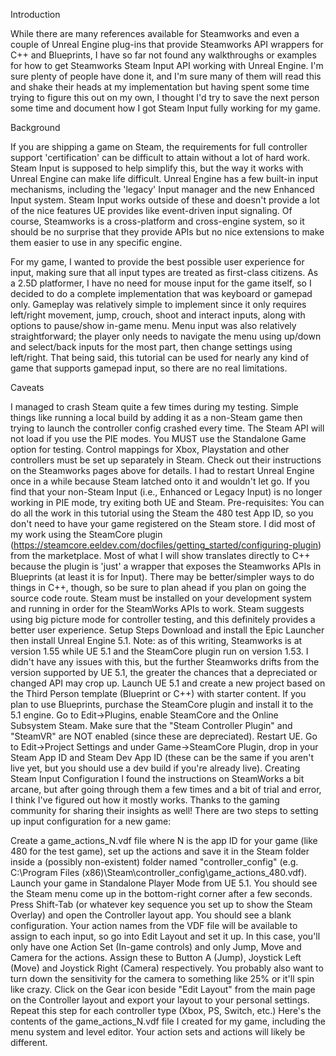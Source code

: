 Introduction

While there are many references available for Steamworks and even a couple of Unreal Engine plug-ins that provide Steamworks API wrappers for C++ and Blueprints, I have so far not found any walkthroughs or examples for how to get Steamworks Steam Input API working with Unreal Engine. I'm sure plenty of people have done it, and I'm sure many of them will read this and shake their heads at my implementation but having spent some time trying to figure this out on my own, I thought I'd try to save the next person some time and document how I got Steam Input fully working for my game.

Background

If you are shipping a game on Steam, the requirements for full controller support 'certification' can be difficult to attain without a lot of hard work. Steam Input is supposed to help simplify this, but the way it works with Unreal Engine can make life difficult. Unreal Engine has a few built-in input mechanisms, including the 'legacy' Input manager and the new Enhanced Input system. Steam Input works outside of these and doesn't provide a lot of the nice features UE provides like event-driven input signaling. Of course, Steamworks is a cross-platform and cross-engine system, so it should be no surprise that they provide APIs but no nice extensions to make them easier to use in any specific engine.

For my game, I wanted to provide the best possible user experience for input, making sure that all input types are treated as first-class citizens. As a 2.5D platformer, I have no need for mouse input for the game itself, so I decided to do a complete implementation that was keyboard or gamepad only. Gameplay was relatively simple to implement since it only requires left/right movement, jump, crouch, shoot and interact inputs, along with options to pause/show in-game menu. Menu input was also relatively straightforward; the player only needs to navigate the menu using up/down and select/back inputs for the most part, then change settings using left/right. That being said, this tutorial can be used for nearly any kind of game that supports gamepad input, so there are no real limitations.

Caveats

I managed to crash Steam quite a few times during my testing. Simple things like running a local build by adding it as a non-Steam game then trying to launch the controller config crashed every time.
The Steam API will not load if you use the PIE modes. You MUST use the Standalone Game option for testing.
Control mappings for Xbox, Playstation and other controllers must be set up separately in Steam. Check out their instructions on the Steamworks pages above for details.
I had to restart Unreal Engine once in a while because Steam latched onto it and wouldn't let go. If you find that your non-Steam Input (i.e., Enhanced or Legacy Input) is no longer working in PIE mode, try exiting both UE and Steam.
Pre-requisites:
You can do all the work in this tutorial using the Steam the 480 test App ID, so you don't need to have your game registered on the Steam store.
I did most of my work using the SteamCore plugin (https://steamcore.eeldev.com/docfiles/getting_started/configuring-plugin) from the marketplace. Most of what I will show translates directly to C++ because the plugin is 'just' a wrapper that exposes the Steamworks APIs in Blueprints (at least it is for Input). There may be better/simpler ways to do things in C++, though, so be sure to plan ahead if you plan on going the source code route.
Steam must be installed on your development system and running in order for the SteamWorks APIs to work. Steam suggests using big picture mode for controller testing, and this definitely provides a better user experience.
Setup Steps
Download and install the Epic Launcher then install Unreal Engine 5.1.
Note: as of this writing, Steamworks is at version 1.55 while UE 5.1 and the SteamCore plugin run on version 1.53. I didn't have any issues with this, but the further Steamworks drifts from the version supported by UE 5.1, the greater the chances that a depreciated or changed API may crop up.
Launch UE 5.1 and create a new project based on the Third Person template (Blueprint or C++) with starter content.
If you plan to use Blueprints, purchase the SteamCore plugin and install it to the 5.1 engine.
Go to Edit->Plugins, enable SteamCore and the Online Subsystem Steam. Make sure that the "Steam Controller Plugin" and "SteamVR" are NOT enabled (since these are depreciated). Restart UE.
Go to Edit->Project Settings and under Game->SteamCore Plugin, drop in your Steam App ID and Steam Dev App ID (these can be the same if you aren't live yet, but you should use a dev build if you're already live).
Creating Steam Input Configuration
I found the instructions on SteamWorks a bit arcane, but after going through them a few times and a bit of trial and error, I think I've figured out how it mostly works. Thanks to the gaming community for sharing their insights as well! There are two steps to setting up input configuration for a new game:

Create a game_actions_N.vdf file where N is the app ID for your game (like 480 for the test game), set up the actions and save it in the Steam folder inside a (possibly non-existent) folder named "controller_config" (e.g. C:\Program Files (x86)\Steam\controller_config\game_actions_480.vdf).
Launch your game in Standalone Player Mode from UE 5.1. You should see the Steam menu come up in the bottom-right corner after a few seconds. Press Shift-Tab (or whatever key sequence you set up to show the Steam Overlay) and open the Controller layout app.
You should see a blank configuration. Your action names from the VDF file will be available to assign to each input, so go into Edit Layout and set it up. In this case, you'll only have one Action Set (In-game controls) and only Jump, Move and Camera for the actions. Assign these to Button A (Jump), Joystick Left (Move) and Joystick Right (Camera) respectively. You probably also want to turn down the sensitivity for the camera to something like 25% or it'll spin like crazy.
Click on the Gear icon beside "Edit Layout" from the main page on the Controller layout and export your layout to your personal settings.
Repeat this step for each controller type (Xbox, PS, Switch, etc.)
Here's the contents of the game_actions_N.vdf file I created for my game, including the menu system and level editor. Your action sets and actions will likely be different.
